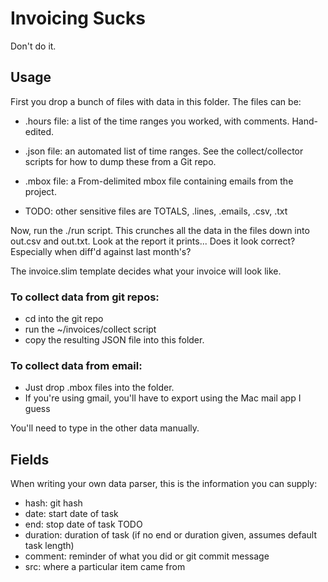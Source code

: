 # Invoicing Sucks

Don't do it.

## Usage

First you drop a bunch of files with data in this folder.  The files can be:

* .hours file: a list of the time ranges you worked, with comments.  Hand-edited.

* .json file: an automated list of time ranges.  See the collect/collector scripts for how to dump these from a Git repo.

* .mbox file: a From-delimited mbox file containing emails from the project.

* TODO: other sensitive files are TOTALS, .lines, .emails, .csv, .txt

Now, run the ./run script.  This crunches all the data in the files down
into out.csv and out.txt.  Look at the report it prints...  Does it look
correct?  Especially when diff'd against last month's?

The invoice.slim template decides what your invoice will look like.

### To collect data from git repos:

  - cd into the git repo
  - run the ~/invoices/collect script
  - copy the resulting JSON file into this folder.

### To collect data from email:
  - Just drop .mbox files into the folder.
  - If you're using gmail, you'll have to export using the Mac mail app I guess

You'll need to type in the other data manually.

## Fields

When writing your own data parser, this is the information you can supply:

* hash: git hash
* date: start date of task
* end: stop date of task  TODO
* duration: duration of task (if no end or duration given, assumes default task length)
* comment: reminder of what you did or git commit message
* src: where a particular item came from


